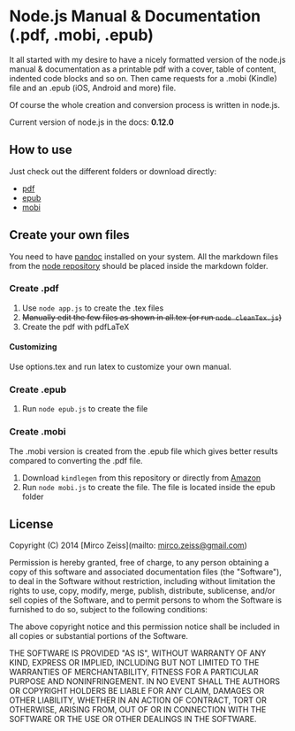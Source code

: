 # Node.js Manual & Documentation (.pdf, .mobi, .epub)

It all started with my desire to have a nicely formatted version of the node.js manual & documentation
as a printable pdf with a cover, table of content, indented code blocks and so on. Then came requests for a .mobi (Kindle)
file and an .epub (iOS, Android and more) file.

Of course the whole creation and conversion process is written in node.js.

Current version of node.js in the docs: **0.12.0**

## How to use

Just check out the different folders or download directly:

- [pdf](https://github.com/zeMirco/nodejs-pdf-docs/blob/master/pdf/all.pdf?raw=true)
- [epub](https://github.com/zeMirco/nodejs-pdf-docs/blob/master/epub/nodejs-manual.epub?raw=true)
- [mobi](https://github.com/zeMirco/nodejs-pdf-docs/blob/master/mobi/nodejs-manual.mobi?raw=true)

## Create your own files

You need to have [pandoc](http://johnmacfarlane.net/pandoc/) installed on your system. All the markdown files from the
[node repository](https://github.com/joyent/node) should be placed inside the markdown folder.

### Create .pdf

1. Use `node app.js` to create the .tex files
2. ~~Manually edit the few files as shown in all.tex (or run `node cleanTex.js`)~~
3. Create the pdf with pdfLaTeX

#### Customizing

Use options.tex and run latex to customize your own manual.

### Create .epub

1. Run `node epub.js` to create the file

### Create .mobi

The .mobi version is created from the .epub file which gives better results compared to converting the .pdf file.

1. Download `kindlegen` from this repository or directly from [Amazon](http://www.amazon.com/gp/feature.html?ie=UTF8&docId=1000234621)
2. Run `node mobi.js` to create the file. The file is located inside the epub folder

## License

Copyright (C) 2014 [Mirco Zeiss](mailto: mirco.zeiss@gmail.com)

Permission is hereby granted, free of charge, to any person obtaining a copy of this software and associated documentation files (the "Software"), to deal in the Software without restriction, including without limitation the rights to use, copy, modify, merge, publish, distribute, sublicense, and/or sell copies of the Software, and to permit persons to whom the Software is furnished to do so, subject to the following conditions:

The above copyright notice and this permission notice shall be included in all copies or substantial portions of the Software.

THE SOFTWARE IS PROVIDED "AS IS", WITHOUT WARRANTY OF ANY KIND, EXPRESS OR IMPLIED, INCLUDING BUT NOT LIMITED TO THE WARRANTIES OF MERCHANTABILITY, FITNESS FOR A PARTICULAR PURPOSE AND NONINFRINGEMENT. IN NO EVENT SHALL THE AUTHORS OR COPYRIGHT HOLDERS BE LIABLE FOR ANY CLAIM, DAMAGES OR OTHER LIABILITY, WHETHER IN AN ACTION OF CONTRACT, TORT OR OTHERWISE, ARISING FROM, OUT OF OR IN CONNECTION WITH THE SOFTWARE OR THE USE OR OTHER DEALINGS IN THE SOFTWARE.
